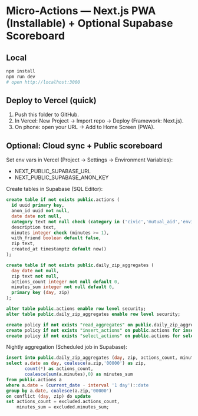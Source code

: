 # Micro-Actions — Next.js PWA (Installable) + Optional Supabase Scoreboard

## Local
```bash
npm install
npm run dev
# open http://localhost:3000
```

## Deploy to Vercel (quick)
1. Push this folder to GitHub.
2. In Vercel: New Project → Import repo → Deploy (Framework: Next.js).
3. On phone: open your URL → Add to Home Screen (PWA).

## Optional: Cloud sync + Public scoreboard
Set env vars in Vercel (Project → Settings → Environment Variables):
- NEXT_PUBLIC_SUPABASE_URL
- NEXT_PUBLIC_SUPABASE_ANON_KEY

Create tables in Supabase (SQL Editor):
```sql
create table if not exists public.actions (
  id uuid primary key,
  anon_id uuid not null,
  date date not null,
  category text not null check (category in ('civic','mutual_aid','environment','bridging','reflection')),
  description text,
  minutes integer check (minutes >= 1),
  with_friend boolean default false,
  zip text,
  created_at timestamptz default now()
);

create table if not exists public.daily_zip_aggregates (
  day date not null,
  zip text not null,
  actions_count integer not null default 0,
  minutes_sum integer not null default 0,
  primary key (day, zip)
);

alter table public.actions enable row level security;
alter table public.daily_zip_aggregates enable row level security;

create policy if not exists "read_aggregates" on public.daily_zip_aggregates for select using (true);
create policy if not exists "insert_actions" on public.actions for insert with check (true);
create policy if not exists "select_actions" on public.actions for select using (true);
```

Nightly aggregation (Scheduled job in Supabase):
```sql
insert into public.daily_zip_aggregates (day, zip, actions_count, minutes_sum)
select a.date as day, coalesce(a.zip,'00000') as zip,
       count(*) as actions_count,
       coalesce(sum(a.minutes),0) as minutes_sum
from public.actions a
where a.date = (current_date - interval '1 day')::date
group by a.date, coalesce(a.zip,'00000')
on conflict (day, zip) do update
set actions_count = excluded.actions_count,
    minutes_sum = excluded.minutes_sum;
```